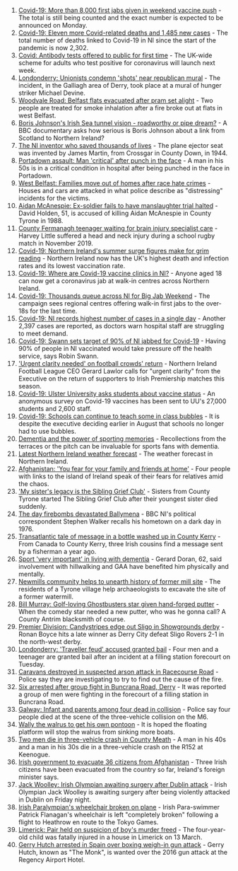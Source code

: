 1. [Covid-19: More than 8,000 first jabs given in weekend vaccine push](https://www.bbc.co.uk/news/uk-northern-ireland-58294894) - The total is still being counted and the exact number is expected to be announced on Monday.
2. [Covid-19: Eleven more Covid-related deaths and 1,485 new cases](https://www.bbc.co.uk/news/uk-northern-ireland-58298466) - The total number of deaths linked to Covid-19 in NI since the start of the pandemic is now 2,302.
3. [Covid: Antibody tests offered to public for first time](https://www.bbc.co.uk/news/uk-58293249) - The UK-wide scheme for adults who test positive for coronavirus will launch next week.
4. [Londonderry: Unionists condemn 'shots' near republican mural](https://www.bbc.co.uk/news/uk-northern-ireland-58297142) - The incident, in the Galliagh area of Derry, took place at a mural of hunger striker Michael Devine.
5. [Woodvale Road: Belfast flats evacuated after pram set alight](https://www.bbc.co.uk/news/uk-northern-ireland-58300366) - Two people are treated for smoke inhalation after a fire broke out at flats in west Belfast.
6. [Boris Johnson's Irish Sea tunnel vision - roadworthy or pipe dream?](https://www.bbc.co.uk/news/uk-northern-ireland-58269437) - A BBC documentary asks how serious is Boris Johnson about a link from Scotland to Northern Ireland?
7. [The NI inventor who saved thousands of lives](https://www.bbc.co.uk/news/uk-northern-ireland-58274204) - The plane ejector seat was invented by James Martin, from Crossgar in County Down, in 1944.
8. [Portadown assault: Man 'critical' after punch in the face](https://www.bbc.co.uk/news/uk-northern-ireland-58292496) - A man in his 50s is in a critical condition in hospital after being punched in the face in Portadown.
9. [West Belfast: Families move out of homes after race hate crimes](https://www.bbc.co.uk/news/uk-northern-ireland-58281784) - Houses and cars are attacked in what police describe as "distressing" incidents for the victims.
10. [Aidan McAnespie: Ex-soldier fails to have manslaughter trial halted](https://www.bbc.co.uk/news/uk-northern-ireland-58281782) - David Holden, 51, is accused of killing Aidan McAnespie in County Tyrone in 1988.
11. [County Fermanagh teenager waiting for brain injury specialist care](https://www.bbc.co.uk/news/uk-northern-ireland-58284637) - Harvey Little suffered a head and neck injury during a school rugby match in November 2019.
12. [Covid-19: Northern Ireland's summer surge figures make for grim reading](https://www.bbc.co.uk/news/uk-northern-ireland-58286351) - Northern Ireland now has the UK's highest death and infection rates and its lowest vaccination rate.
13. [Covid-19: Where are Covid-19 vaccine clinics in NI?](https://www.bbc.co.uk/news/uk-northern-ireland-57863840) - Anyone aged 18 can now get a coronavirus jab at walk-in centres across Northern Ireland.
14. [Covid-19: Thousands queue across NI for Big Jab Weekend](https://www.bbc.co.uk/news/uk-northern-ireland-58256976) - The campaign sees regional centres offering walk-in first jabs to the over-18s for the last time.
15. [Covid-19: NI records highest number of cases in a single day](https://www.bbc.co.uk/news/uk-northern-ireland-58278998) - Another 2,397 cases are reported, as doctors warn hospital staff are struggling to meet demand.
16. [Covid-19: Swann sets target of 90% of NI jabbed for Covid-19](https://www.bbc.co.uk/news/uk-northern-ireland-58269477) - Having 90% of people in NI vaccinated would take pressure off the health service, says Robin Swann.
17. ['Urgent clarity needed' on football crowds' return](https://www.bbc.co.uk/sport/football/58267160) - Northern Ireland Football League CEO Gerard Lawlor calls for "urgent clarity" from the Executive on the return of supporters to Irish Premiership matches this season.
18. [Covid-19: Ulster University asks students about vaccine status](https://www.bbc.co.uk/news/uk-northern-ireland-58261413) - An anonymous survey on Covid-19 vaccines has been sent to UU's 27,000 students and 2,600 staff.
19. [Covid-19: Schools can continue to teach some in class bubbles](https://www.bbc.co.uk/news/uk-northern-ireland-58262835) - It is despite the executive deciding earlier in August that schools no longer had to use bubbles.
20. [Dementia and the power of sporting memories](https://www.bbc.co.uk/news/uk-northern-ireland-57667387) - Recollections from the terraces or the pitch can be invaluable for sports fans with dementia.
21. [Latest Northern Ireland weather forecast](https://www.bbc.co.uk/news/uk-northern-ireland-26018439) - The weather forecast in Northern Ireland.
22. [Afghanistan: 'You fear for your family and friends at home'](https://www.bbc.co.uk/news/uk-northern-ireland-58241343) - Four people with links to the island of Ireland speak of their fears for relatives amid the chaos.
23. ['My sister's legacy is the Sibling Grief Club'](https://www.bbc.co.uk/news/uk-northern-ireland-58175239) - Sisters from County Tyrone started The Sibling Grief Club after their youngest sister died suddenly.
24. [The day firebombs devastated Ballymena](https://www.bbc.co.uk/news/uk-northern-ireland-58171539) - BBC NI's political correspondent Stephen Walker recalls his hometown on a dark day in 1976.
25. [Transatlantic tale of message in a bottle washed up in County Kerry](https://www.bbc.co.uk/news/uk-northern-ireland-58281557) - From Canada to County Kerry, three Irish cousins find a message sent by a fisherman a year ago.
26. [Sport 'very important' in living with dementia](https://www.bbc.co.uk/news/uk-northern-ireland-58279336) - Gerard Doran, 62, said involvement with hillwalking and GAA have benefited him physically and mentally.
27. [Newmills community helps to unearth history of former mill site](https://www.bbc.co.uk/news/uk-northern-ireland-58276011) - The residents of a Tyrone village help archaeologists to excavate the site of a former watermill.
28. [Bill Murray: Golf-loving Ghostbusters star given hand-forged putter](https://www.bbc.co.uk/news/uk-northern-ireland-58263907) - When the comedy star needed a new putter, who was he gonna call? A County Antrim blacksmith of course.
29. [Premier Division: Candystripes edge out Sligo in Showgrounds derby](https://www.bbc.co.uk/sport/football/58295278) - Ronan Boyce hits a late winner as Derry City defeat Sligo Rovers 2-1 in the north-west derby.
30. [Londonderry: 'Traveller feud' accused granted bail](https://www.bbc.co.uk/news/uk-northern-ireland-foyle-west-58273879) - Four men and a teenager are granted bail after an incident at a filling station forecourt on Tuesday.
31. [Caravans destroyed in suspected arson attack in Racecourse Road](https://www.bbc.co.uk/news/uk-northern-ireland-foyle-west-58262052) - Police say they are investigating to try to find out the cause of the fire.
32. [Six arrested after group fight in Buncrana Road, Derry](https://www.bbc.co.uk/news/uk-northern-ireland-foyle-west-58249077) - It was reported a group of men were fighting in the forecourt of a filling station in Buncrana Road.
33. [Galway: Infant and parents among four dead in collision](https://www.bbc.co.uk/news/world-europe-58279482) - Police say four people died at the scene of the three-vehicle collision on the M6.
34. [Wally the walrus to get his own pontoon](https://www.bbc.co.uk/news/world-europe-58279480) - It is hoped the floating platform will stop the walrus from sinking more boats.
35. [Two men die in three-vehicle crash in County Meath](https://www.bbc.co.uk/news/world-europe-58272004) - A man in his 40s and a man in his 30s die in a three-vehicle crash on the R152 at Keenogue.
36. [Irish government to evacuate 36 citizens from Afghanistan](https://www.bbc.co.uk/news/world-europe-58269484) - Three Irish citizens have been evacuated from the country so far, Ireland's foreign minister says.
37. [Jack Woolley: Irish Olympian awaiting surgery after Dublin attack](https://www.bbc.co.uk/sport/taekwondo/58216169) - Irish Olympian Jack Woolley is awaiting surgery after being violently attacked in Dublin on Friday night.
38. [Irish Paralympian's wheelchair broken on plane](https://www.bbc.co.uk/sport/disability-sport/58214675) - Irish Para-swimmer Patrick Flanagan's wheelchair is left "completely broken" following a flight to Heathrow en route to the Tokyo Games.
39. [Limerick: Pair held on suspicion of boy's murder freed](https://www.bbc.co.uk/news/world-europe-58205640) - The four-year-old child was fatally injured in a house in Limerick on 13 March.
40. [Gerry Hutch arrested in Spain over boxing weigh-in gun attack](https://www.bbc.co.uk/news/world-europe-58195768) - Gerry Hutch, known as "The Monk", is wanted over the 2016 gun attack at the Regency Airport Hotel.
